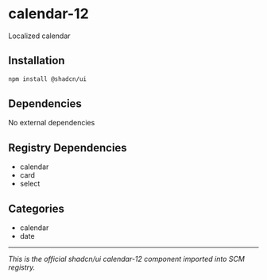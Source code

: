 # calendar-12

Localized calendar

## Installation

```bash
npm install @shadcn/ui
```

## Dependencies

No external dependencies

## Registry Dependencies

- calendar
- card
- select

## Categories

- calendar
- date

---

*This is the official shadcn/ui calendar-12 component imported into SCM registry.*
